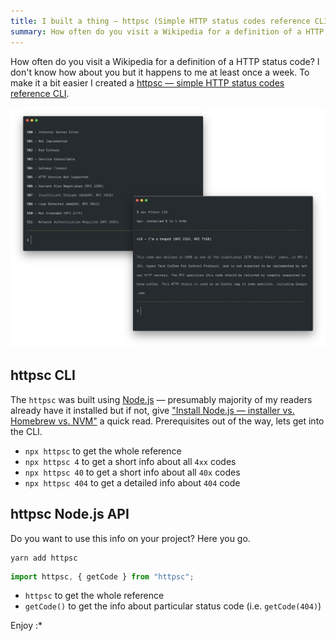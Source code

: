 ```yaml
---
title: I built a thing — httpsc (Simple HTTP status codes reference CLI)
summary: How often do you visit a Wikipedia for a definition of a HTTP status code? I don't know how about you but it happens to me at least once a week. To make it a bit easier I created a httpsc.
---
```


How often do you visit a Wikipedia for a definition of a HTTP status code? I don't know how about you but it happens to me at least once a week. To make it a bit easier I created a [httpsc — simple HTTP status codes reference CLI](https://www.npmjs.com/package/httpsc).

![Screenshot of httpsc CLI](2019-04-06-1.jpg)

## httpsc CLI

The `httpsc` was built using [Node.js](https://nodejs.org) — presumably majority of my readers already have it installed but if not, give ["Install Node.js — installer vs. Homebrew vs. NVM"](https://pawelgrzybek.com/install-nodejs-installer-vs-homebrew-vs-nvm/) a quick read. Prerequisites out of the way, lets get into the CLI.

- `npx httpsc` to get the whole reference
- `npx httpsc 4` to get a short info about all `4xx` codes
- `npx httpsc 40` to get a short info about all `40x` codes
- `npx httpsc 404` to get a detailed info about `404` code

## httpsc Node.js API

Do you want to use this info on your project? Here you go.

```
yarn add httpsc
```

```js
import httpsc, { getCode } from "httpsc";
```

- `httpsc` to get the whole reference
- `getCode()` to get the info about particular status code (i.e. `getCode(404)`)

Enjoy :*
